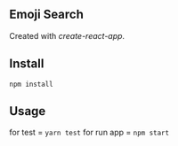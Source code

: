 Emoji Search
---

Created with *create-react-app*.



Install
---

`npm install`

Usage
---

for test = `yarn test`
for run app = `npm start`



